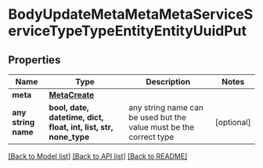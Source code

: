 # BodyUpdateMetaMetaMetaServiceServiceTypeTypeEntityEntityUuidPut


## Properties
Name | Type | Description | Notes
------------ | ------------- | ------------- | -------------
**meta** | [**MetaCreate**](MetaCreate.md) |  | 
**any string name** | **bool, date, datetime, dict, float, int, list, str, none_type** | any string name can be used but the value must be the correct type | [optional]

[[Back to Model list]](../README.md#documentation-for-models) [[Back to API list]](../README.md#documentation-for-api-endpoints) [[Back to README]](../README.md)



